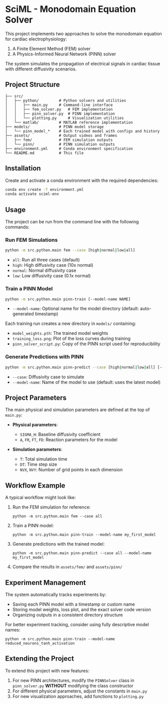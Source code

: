 # SciML - Monodomain Equation Solver

This project implements two approaches to solve the monodomain equation for cardiac electrophysiology:

1. A Finite Element Method (FEM) solver
2. A Physics-Informed Neural Network (PINN) solver

The system simulates the propagation of electrical signals in cardiac tissue with different diffusivity scenarios.

## Project Structure

```
├── src/
│   ├── python/         # Python solvers and utilities
│   │   ├── main.py     # Command-line interface
│   │   ├── fem_solver.py   # FEM implementation
│   │   ├── pinn_solver.py  # PINN implementation
│   │   └── plotting.py     # Visualization utilities
│   └── matlab/         # MATLAB reference implementation
├── models/             # PINN model storage
│   └── pinn_model_*    # Each trained model with configs and history
├── assets/             # Output videos and frames
│   ├── fem/            # FEM simulation outputs
│   └── pinn/           # PINN simulation outputs
├── environment.yml     # Conda environment specification
└── README.md           # This file
```

## Installation

Create and activate a conda environment with the required dependencies:

```bash
conda env create -f environment.yml
conda activate sciml-env
```

## Usage

The project can be run from the command line with the following commands:

### Run FEM Simulations

```bash
python -m src.python.main fem --case [high|normal|low|all]
```

- `all`: Run all three cases (default)
- `high`: High diffusivity case (10x normal)
- `normal`: Normal diffusivity case
- `low`: Low diffusivity case (0.1x normal)

### Train a PINN Model

```bash
python -m src.python.main pinn-train [--model-name NAME]
```

- `--model-name`: Optional name for the model directory (default: auto-generated timestamp)

Each training run creates a new directory in `models/` containing:
- `model_weights.pth`: The trained model weights
- `training_loss.png`: Plot of the loss curves during training
- `pinn_solver_script.py`: Copy of the PINN script used for reproducibility

### Generate Predictions with PINN

```bash
python -m src.python.main pinn-predict --case [high|normal|low|all] [--model-name NAME]
```

- `--case`: Diffusivity case to simulate
- `--model-name`: Name of the model to use (default: uses the latest model)

## Project Parameters

The main physical and simulation parameters are defined at the top of `main.py`:

- **Physical parameters**:
  - `SIGMA_H`: Baseline diffusivity coefficient
  - `A`, `FR`, `FT`, `FD`: Reaction parameters for the model

- **Simulation parameters**:
  - `T`: Total simulation time
  - `DT`: Time step size
  - `NVX`, `NVY`: Number of grid points in each dimension

## Workflow Example

A typical workflow might look like:

1. Run the FEM simulation for reference:
   ```
   python -m src.python.main fem --case all
   ```

2. Train a PINN model:
   ```
   python -m src.python.main pinn-train --model-name my_first_model
   ```

3. Generate predictions with the trained model:
   ```
   python -m src.python.main pinn-predict --case all --model-name my_first_model
   ```

4. Compare the results in `assets/fem/` and `assets/pinn/`

## Experiment Management

The system automatically tracks experiments by:
- Saving each PINN model with a timestamp or custom name
- Storing model weights, loss plot, and the exact solver code version
- Organizing outputs in a consistent directory structure

For better experiment tracking, consider using fully descriptive model names:
```
python -m src.python.main pinn-train --model-name reduced_neurons_tanh_activation
```

## Extending the Project

To extend this project with new features:
1. For new PINN architectures, modify the `PINNSolver` class in `pinn_solver.py` **WITHOUT** modifying the class constructor
2. For different physical parameters, adjust the constants in `main.py`
3. For new visualization approaches, add functions to `plotting.py`